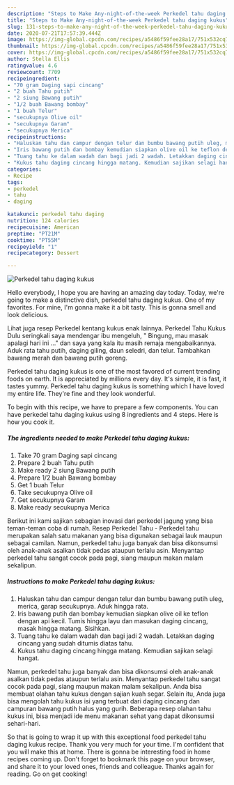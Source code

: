 ```yaml
---
description: "Steps to Make Any-night-of-the-week Perkedel tahu daging kukus"
title: "Steps to Make Any-night-of-the-week Perkedel tahu daging kukus"
slug: 131-steps-to-make-any-night-of-the-week-perkedel-tahu-daging-kukus
date: 2020-07-21T17:57:39.444Z
image: https://img-global.cpcdn.com/recipes/a5486f59fee28a17/751x532cq70/perkedel-tahu-daging-kukus-foto-resep-utama.jpg
thumbnail: https://img-global.cpcdn.com/recipes/a5486f59fee28a17/751x532cq70/perkedel-tahu-daging-kukus-foto-resep-utama.jpg
cover: https://img-global.cpcdn.com/recipes/a5486f59fee28a17/751x532cq70/perkedel-tahu-daging-kukus-foto-resep-utama.jpg
author: Stella Ellis
ratingvalue: 4.6
reviewcount: 7709
recipeingredient:
- "70 gram Daging sapi cincang"
- "2 buah Tahu putih"
- "2 siung Bawang putih"
- "1/2 buah Bawang bombay"
- "1 buah Telur"
- "secukupnya Olive oil"
- "secukupnya Garam"
- "secukupnya Merica"
recipeinstructions:
- "Haluskan tahu dan campur dengan telur dan bumbu bawang putih uleg, merica, garap secukupnya. Aduk hingga rata."
- "Iris bawang putih dan bombay kemudian siapkan olive oil ke teflon dengan api kecil. Tumis hingga layu dan masukan daging cincang, masak hingga matang. Sisihkan."
- "Tuang tahu ke dalam wadah dan bagi jadi 2 wadah. Letakkan daging cincang yang sudah ditumis diatas tahu."
- "Kukus tahu daging cincang hingga matang. Kemudian sajikan selagi hangat."
categories:
- Recipe
tags:
- perkedel
- tahu
- daging

katakunci: perkedel tahu daging 
nutrition: 124 calories
recipecuisine: American
preptime: "PT21M"
cooktime: "PT55M"
recipeyield: "1"
recipecategory: Dessert

---
```



![Perkedel tahu daging kukus](https://img-global.cpcdn.com/recipes/a5486f59fee28a17/751x532cq70/perkedel-tahu-daging-kukus-foto-resep-utama.jpg)

Hello everybody, I hope you are having an amazing day today. Today, we're going to make a distinctive dish, perkedel tahu daging kukus. One of my favorites. For mine, I'm gonna make it a bit tasty. This is gonna smell and look delicious.

Lihat juga resep Perkedel kentang kukus enak lainnya. Perkedel Tahu Kukus Dulu seringkali saya mendengar ibu mengeluh, &#34; Bingung, mau masak apalagi hari ini …&#34; dan saya yang kala itu masih remaja mengabaikannya. Aduk rata tahu putih, daging giling, daun seledri, dan telur. Tambahkan bawang merah dan bawang putih goreng.

Perkedel tahu daging kukus is one of the most favored of current trending foods on earth. It is appreciated by millions every day. It's simple, it is fast, it tastes yummy. Perkedel tahu daging kukus is something which I have loved my entire life. They're fine and they look wonderful.


To begin with this recipe, we have to prepare a few components. You can have perkedel tahu daging kukus using 8 ingredients and 4 steps. Here is how you cook it.

<!--inarticleads1-->

##### The ingredients needed to make Perkedel tahu daging kukus:

1. Take 70 gram Daging sapi cincang
1. Prepare 2 buah Tahu putih
1. Make ready 2 siung Bawang putih
1. Prepare 1/2 buah Bawang bombay
1. Get 1 buah Telur
1. Take secukupnya Olive oil
1. Get secukupnya Garam
1. Make ready secukupnya Merica


Berikut ini kami sajikan sebagian inovasi dari perkedel jagung yang bisa teman-teman coba di rumah. Resep Perkedel Tahu - Perkedel tahu merupakan salah satu makanan yang bisa digunakan sebagai lauk maupun sebagai camilan. Namun, perkedel tahu juga banyak dan bisa dikonsumsi oleh anak-anak asalkan tidak pedas ataupun terlalu asin. Menyantap perkedel tahu sangat cocok pada pagi, siang maupun makan malam sekalipun. 

<!--inarticleads2-->

##### Instructions to make Perkedel tahu daging kukus:

1. Haluskan tahu dan campur dengan telur dan bumbu bawang putih uleg, merica, garap secukupnya. Aduk hingga rata.
1. Iris bawang putih dan bombay kemudian siapkan olive oil ke teflon dengan api kecil. Tumis hingga layu dan masukan daging cincang, masak hingga matang. Sisihkan.
1. Tuang tahu ke dalam wadah dan bagi jadi 2 wadah. Letakkan daging cincang yang sudah ditumis diatas tahu.
1. Kukus tahu daging cincang hingga matang. Kemudian sajikan selagi hangat.


Namun, perkedel tahu juga banyak dan bisa dikonsumsi oleh anak-anak asalkan tidak pedas ataupun terlalu asin. Menyantap perkedel tahu sangat cocok pada pagi, siang maupun makan malam sekalipun. Anda bisa membuat olahan tahu kukus dengan sajian kuah segar. Selain itu, Anda juga bisa mengolah tahu kukus isi yang terbuat dari daging cincang dan campuran bawang putih halus yang gurih. Beberapa resep olahan tahu kukus ini, bisa menjadi ide menu makanan sehat yang dapat dikonsumsi sehari-hari. 

So that is going to wrap it up with this exceptional food perkedel tahu daging kukus recipe. Thank you very much for your time. I'm confident that you will make this at home. There is gonna be interesting food in home recipes coming up. Don't forget to bookmark this page on your browser, and share it to your loved ones, friends and colleague. Thanks again for reading. Go on get cooking!
